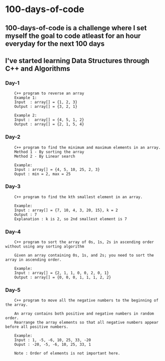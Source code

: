 # 100-days-of-code
## 100-days-of-code is a challenge where I set myself the goal to code atleast for an hour everyday for the next 100 days
## I've started learning Data Structures through C++ and Algorithms

### Day-1 
        C++ program to reverse an array
        Example 1:
        Input  : array[] = {1, 2, 3}
        Output : array[] = {3, 2, 1}

        Example 2:
        Input :  array[] = {4, 5, 1, 2}
        Output : array[] = {2, 1, 5, 4}

### Day-2 
        C++ program to find the minimum and maximum elements in an array.
        Method 1 - By sorting the array 
        Method 2 - By Linear search

        Example:
        Input : array[] = {4, 5, 10, 25, 2, 3}
        Ouput : min = 2, max = 25
        
### Day-3 
        C++ program to find the kth smallest element in an array.

        Example:
        Input : array[] = {7, 10, 4, 3, 20, 15}, k = 2
        Output : 7
        Explanation : k is 2, so 2nd smallest element is 7
        
### Day-4
        C++ program to sort the array of 0s, 1s, 2s in ascending order without using any sorting algorithm

        Given an array containing 0s, 1s, and 2s; you need to sort the array in ascending order.

        Example:
        Input : array[] = {2, 1, 1, 0, 0, 2, 0, 1}
        Output : array[] = {0, 0, 0, 1, 1, 1, 2, 2}

### Day-5
        C++ program to move all the negative numbers to the beginning of the array.

        An array contains both positive and negative numbers in random order.
        Rearrange the array elements so that all negative numbers appear before all positive numbers.

        Example:
        Input : 1, -5, -6, 10, 25, 33, -20
        Ouput : -20, -5, -6, 10, 25, 33, 1

        Note : Order of elements is not important here. 
